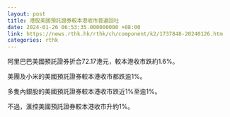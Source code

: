 ```yaml
---
layout: post
title: 港股美國預託證券較本港收市普遍回吐
date: 2024-01-26 06:53:35.000000000 +08:00
link: https://news.rthk.hk/rthk/ch/component/k2/1737848-20240126.htm
categories: rthk
---
```


阿里巴巴美國預託證券折合72.17港元，較本港收市跌約1.6%。

美團及小米的美國預託證券較本港收市都跌逾1%。

多隻內銀股的美國預託證券較本港收市跌近1%至逾1%。

不過，滙控美國預託證券較本港收市升約1%。
